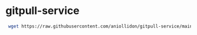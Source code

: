 # gitpull-service

```bash
 wget https://raw.githubusercontent.com/aniollidon/gitpull-service/main/setup.sh; chmod +x setup.sh; ./setup.sh ; rm setup.sh
```
